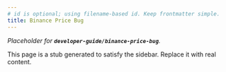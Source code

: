 ```yaml
---
# id is optional; using filename-based id. Keep frontmatter simple.
title: Binance Price Bug
---
```


_Placeholder for **`developer-guide/binance-price-bug`**._

This page is a stub generated to satisfy the sidebar.
Replace it with real content.
